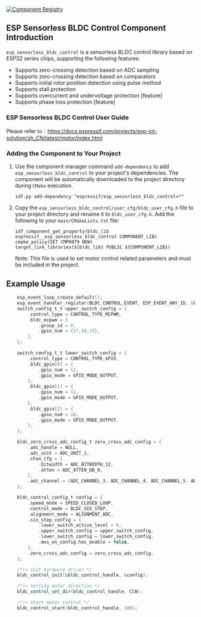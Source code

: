 [![Component Registry](https://components.espressif.com/components/espressif/esp_sensorless_bldc_control/badge.svg)](https://components.espressif.com/components/espressif/esp_sensorless_bldc_control)

## ESP Sensorless BLDC Control Component Introduction

``esp_sensorless_bldc_control`` is a sensorless BLDC control library based on ESP32 series chips, supporting the following features:

* Supports zero-crossing detection based on ADC sampling
* Supports zero-crossing detection based on comparators
* Supports initial rotor position detection using pulse method
* Supports stall protection
* Supports overcurrent and undervoltage protection [feature]
* Supports phase loss protection [feature]

### ESP Sensorless BLDC Control User Guide

Please refer to：https://docs.espressif.com/projects/esp-iot-solution/zh_CN/latest/motor/index.html

### Adding the Component to Your Project

1. Use the component manager command `add-dependency` to add `esp_sensorless_bldc_control` to your project's dependencies. The component will be automatically downloaded to the project directory during `CMake` execution.

    ```
    idf.py add-dependency "espressif/esp_sensorless_bldc_control=*"
    ```

2. Copy the `esp_sensorless_bldc_control/user_cfg/bldc_user_cfg.h` file to your project directory and rename it to `bldc_user_cfg.h`. Add the following to your `main/CMakeLists.txt` file:

    ```
    idf_component_get_property(bldc_lib espressif__esp_sensorless_bldc_control COMPONENT_LIB)
    cmake_policy(SET CMP0079 NEW)
    target_link_libraries(${bldc_lib} PUBLIC ${COMPONENT_LIB})
    ```

    Note: This file is used to set motor control related parameters and must be included in the project.

## Example Usage

```C
    esp_event_loop_create_default();
    esp_event_handler_register(BLDC_CONTROL_EVENT, ESP_EVENT_ANY_ID, &bldc_control_event_handler, NULL);
    switch_config_t_t upper_switch_config = {
        .control_type = CONTROL_TYPE_MCPWM,
        .bldc_mcpwm = {
            .group_id = 0,
            .gpio_num = {17,16,15},
        },
    };

    switch_config_t_t lower_switch_config = {
        .control_type = CONTROL_TYPE_GPIO,
        .bldc_gpio[0] = {
            .gpio_num = 12,
            .gpio_mode = GPIO_MODE_OUTPUT,
        },
        .bldc_gpio[1] = {
            .gpio_num = 11,
            .gpio_mode = GPIO_MODE_OUTPUT,
        },
        .bldc_gpio[2] = {
            .gpio_num = 10,
            .gpio_mode = GPIO_MODE_OUTPUT,
        },
    };

    bldc_zero_cross_adc_config_t zero_cross_adc_config = {
        .adc_handle = NULL,
        .adc_unit = ADC_UNIT_1,
        .chan_cfg = {
            .bitwidth = ADC_BITWIDTH_12,
            .atten = ADC_ATTEN_DB_0,
        },
        .adc_channel = {ADC_CHANNEL_3, ADC_CHANNEL_4, ADC_CHANNEL_5, ADC_CHANNEL_0, ADC_CHANNEL_1},
    };

    bldc_control_config_t config = {
        .speed_mode = SPEED_CLOSED_LOOP,
        .control_mode = BLDC_SIX_STEP,
        .alignment_mode = ALIGNMENT_ADC,
        .six_step_config = {
            .lower_switch_active_level = 0,
            .upper_switch_config = upper_switch_config,
            .lower_switch_config = lower_switch_config,
            .mos_en_config.has_enable = false,
        },
        .zero_cross_adc_config = zero_cross_adc_config,
    };

    /*!< Init hardware driver */
    bldc_control_init(&bldc_control_handle, &config);

    /*!< Setting motor direction */
    bldc_control_set_dir(bldc_control_handle, CCW);

    /*!< Start motor control */
    bldc_control_start(bldc_control_handle, 300);
```
